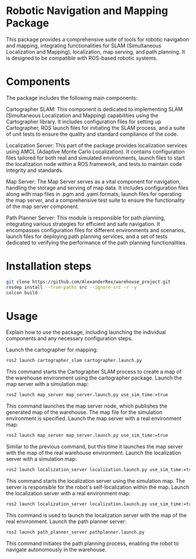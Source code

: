 # Robotic Navigation and Mapping Package

This package provides a comprehensive suite of tools for robotic navigation and mapping, integrating functionalities for SLAM (Simultaneous Localization and Mapping), localization, map serving, and path planning. It is designed to be compatible with ROS-based robotic systems.

# Components
The package includes the following main components:

Cartographer SLAM: This component is dedicated to implementing SLAM (Simultaneous Localization and Mapping) capabilities using the Cartographer library. It includes configuration files for setting up Cartographer, ROS launch files for initiating the SLAM process, and a suite of unit tests to ensure the quality and standard compliance of the code.

Localization Server: This part of the package provides localization services using AMCL (Adaptive Monte Carlo Localization). It contains configuration files tailored for both real and simulated environments, launch files to start the localization node within a ROS framework, and tests to maintain code integrity and standards.

Map Server: The Map Server serves as a vital component for navigation, handling the storage and serving of map data. It includes configuration files along with map files in .pgm and .yaml formats, launch files for operating the map server, and a comprehensive test suite to ensure the functionality of the map server component.

Path Planner Server: This module is responsible for path planning, integrating various strategies for efficient and safe navigation. It encompasses configuration files for different environments and scenarios, launch files for deploying path planning services, and a set of tests dedicated to verifying the performance of the path planning functionalities.

# Installation steps

```bash
git clone https://github.com/AlexanderRex/warehouse_project.git
rosdep install --from-paths src --ignore-src -r -y
colcon build
```
# Usage

Explain how to use the package, including launching the individual components and any necessary configuration steps.


Launch the cartographer for mapping:
```bash
ros2 launch cartographer_slam cartographer.launch.py
```
This command starts the Cartographer SLAM process to create a map of the warehouse environment using the cartographer package.
Launch the map server with a simulation map:

```bash
ros2 launch map_server map_server.launch.py use_sim_time:=true
```

This command launches the map server node, which publishes the generated map of the warehouse. The map file for the simulation environment is specified.
Launch the map server with a real environment map:

```bash
ros2 launch map_server map_server.launch.py use_sim_time:=true
```

Similar to the previous command, but this time it launches the map server with the map of the real warehouse environment.
Launch the localization server with a simulation map:

```bash
ros2 launch localization_server localization.launch.py use_sim_time:=true
```

This command starts the localization server using the simulation map. The server is responsible for the robot's self-localization within the map.
Launch the localization server with a real environment map:

```bash
ros2 launch localization_server localization.launch.py use_sim_time:=true
```
This command is used to launch the localization server with the map of the real environment.
Launch the path planner server:

```bash
ros2 launch path_planner_server pathplanner.launch.py
```

This command initiates the path planning process, enabling the robot to navigate autonomously in the warehouse.
